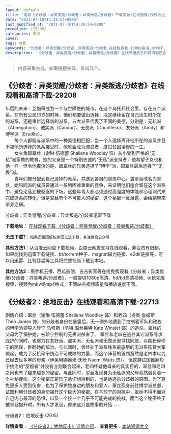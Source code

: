 ```yaml
---
layout: default
title: '电影《分歧者：异类觉醒/分歧者：异类叛逃/分歧者》下载资源/在线播放/视频地址/1080p/高清/蓝光'
date: "2021-07-10T14:39:54+0800"
last_modified_at: "2021-07-10T14:39:54+0800"
permalink: /29208/
categories: 电影
cover:
tags: 电影
keywords: '分歧者：异类觉醒/分歧者：异类叛逃/分歧者,在线免费看,1080p高清,bt种子,torrent,百度云盘,magnet,磁力链,迅雷下载资源'
description: '《分歧者：异类觉醒/分歧者：异类叛逃/分歧者》在线云播放手机西瓜影院吉吉影音免费看，1080p高清bd/hd未删减完整版和tc抢先枪版，mkv/mp4格式，附带bt/torrent种子、magnet/磁力链、百度云盘、网盘资源迅雷下载链接'
---
```


>内容采集生成，如果链接失效，多试几个。


## 《分歧者：异类觉醒/分歧者：异类叛逃/分歧者》在线观看和高清下载-29208

年后的未来：芝加哥成为一个与世隔绝的城市，在这个乌托邦社会里，存在五个派系。在所有公民16岁的时候，他们都要做出选择，决定继续留在自己出生时所在的派系，还是重新选择新的派系。五大派系代表了不同的美德，分别是：无私派（Abnegation）、诚实派（Candor）、无畏派（Dauntless）、友好派（Amity）和博学派（Erudite）。<br />　　每个人都能与派系中的一种美德相匹配，当一个人选择离开他所在的派系并且不被他所选择的派系接受时，他就会成为流浪者，度过贫困凄惨的一生。<br />　　女主角碧翠丝（谢琳&middot;伍德蕾 Shailene Woodley 饰）从小受到严格的&ldquo;无私”派家教的教育，她的父亲是一个特别忠诚的“无私”派支持者，他希望子女也和他一样。但令他震惊的是，碧翠丝的兄弟选择了&ldquo;博学”派，碧翠丝最后选择了&ldquo;无畏”派。<br />　　青年们被分配到自己选择的派系，并送到各自的训练中心。碧翠丝改名为翠丝，她和同派的成员要通过一系列困难重重的竞争，来证明他们适合留在这个派系中，避免沦落到被驱逐的下场。这些年青人都必须通过高强度的体能和心理测试来完成派系的转化。但是翠丝有个不可告人的秘密，这个秘密一旦泄露，会给她带来杀身之祸。<!---剧情end--->


分歧者：异类觉醒/分歧者：异类叛逃/分歧者迅雷下载

**下载地址**： [在线观看下载 《分歧者：异类觉醒/分歧者：异类叛逃/分歧者》](https://www.993dy.com//vod-detail-id-19381.html) 


**无法下载?**：`如果迅雷因版权原因无法下载，关注微信公众号 `

**其他方法1**：从百度云网盘下载视频，百度云网盘支持在线观看，非会员有限制，如果能找到迅雷下载链接、bt/torrent种子、magnet磁力链接、e2dk链接等，可以用迅雷、比特彗星等工具将完整视频下载到本地。

**其他方法2**：用手机云播、西瓜影院、吉吉影音等在线免费观看《分歧者：异类觉醒/分歧者：异类叛逃/分歧者》，一般提供1080p高清、hd/bd高清视频、tc抢先版视频，视频为mkv或mp4格式，不同站点视频质量和播放速度不同。


## 《分歧者2：绝地反击》在线观看和高清下载-22713

剧情介绍：翠丝（谢琳·伍德蕾 Shailene Woodley 饰）和老四（提奥·詹姆斯 Theo James 饰）的分歧者身份在暴露后，无一例外地遭到了控制着军队和政权的博学派领导人珍宁·马修斯（凯特·温丝莱特 Kate Winslet 饰）的追杀。翠丝的父母为了保护她，被珍宁控制的无畏派杀害了。   翠丝和老四在逃往其它派系寻求庇护的同时，也努力在友好派、诚实派、无私派和无畏派里寻找同盟，以期粉碎珍宁的阴谋，推翻她的统治。与此同时，曾经处于派系体系最底层的无派系阵营大军崛起，成为了反抗珍宁统治不可或缺的力量，而这个阵营的首领竟然是老四本以为已经去世多年的母亲（伊芙琳娜奥米·沃茨 Naomi Watts 饰）。   但这群试图推翻珍宁统治的“反叛者”并没有立刻联合起来，老四怀疑他母亲的真实目的，翠丝和老四之间也有了越来越多的秘密。与此同时，翠丝发现身为无私派的父母竟然肩负着一个神秘使命，这个秘密正是珍宁急切想得到的，也是她追杀分歧者的原因。为了避免更多人受到伤害，也为了保护她身边的朋友和爱人，翠丝孤身前往博学派总部，试图利用分歧者的身份揭开这个巨大的秘密。在与珍宁的对抗中，翠丝不得不面对自己内心最深的恐惧，以及一个接一个几乎不可能完成的挑战。而当这个秘密终于被翠丝揭开时，所有人才发现，原来这只是故事的开始……


分歧者2：绝地反击 (2015)

**详情查看**： [《分歧者2：绝地反击》详情介绍](/movie/22713/)， **查看更多**：[本站资源大全](/movie/t/all/)

